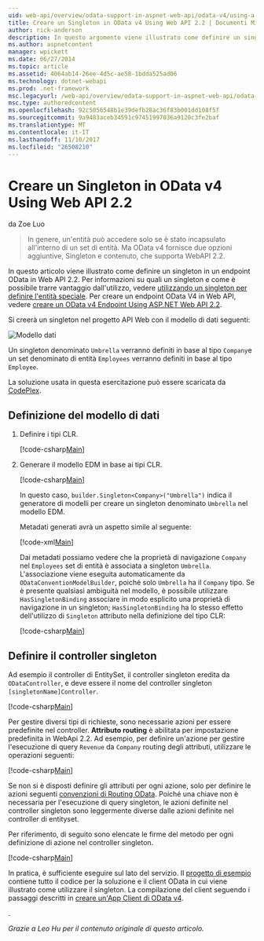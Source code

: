 ```yaml
---
uid: web-api/overview/odata-support-in-aspnet-web-api/odata-v4/using-a-singleton-in-an-odata-endpoint-in-web-api-22
title: Creare un Singleton in OData v4 Using Web API 2.2 | Documenti Microsoft
author: rick-anderson
description: In questo argomento viene illustrato come definire un singleton in un endpoint OData in Web API 2.2.
ms.author: aspnetcontent
manager: wpickett
ms.date: 06/27/2014
ms.topic: article
ms.assetid: 4064ab14-26ee-4d5c-ae58-1bdda525ad06
ms.technology: dotnet-webapi
ms.prod: .net-framework
msc.legacyurl: /web-api/overview/odata-support-in-aspnet-web-api/odata-v4/using-a-singleton-in-an-odata-endpoint-in-web-api-22
msc.type: authoredcontent
ms.openlocfilehash: 92c5056548b1e39defb28ac36f83b001dd108f5f
ms.sourcegitcommit: 9a9483aceb34591c97451997036a9120c3fe2baf
ms.translationtype: MT
ms.contentlocale: it-IT
ms.lasthandoff: 11/10/2017
ms.locfileid: "26508210"
---
```

<a name="create-a-singleton-in-odata-v4-using-web-api-22"></a>Creare un Singleton in OData v4 Using Web API 2.2
====================
da Zoe Luo

> In genere, un'entità può accedere solo se è stato incapsulato all'interno di un set di entità. Ma OData v4 fornisce due opzioni aggiuntive, Singleton e contenuto, che supporta WebAPI 2.2.


In questo articolo viene illustrato come definire un singleton in un endpoint OData in Web API 2.2. Per informazioni su quali un singleton e come è possibile trarre vantaggio dall'utilizzo, vedere [utilizzando un singleton per definire l'entità speciale](https://blogs.msdn.com/b/odatateam/archive/2014/03/05/use-singleton-to-define-your-special-entity.aspx). Per creare un endpoint OData V4 in Web API, vedere [creare un OData v4 Endpoint Using ASP.NET Web API 2.2](create-an-odata-v4-endpoint.md). 

Si creerà un singleton nel progetto API Web con il modello di dati seguenti:

![Modello dati](using-a-singleton-in-an-odata-endpoint-in-web-api-22/_static/image1.png)

Un singleton denominato `Umbrella` verranno definiti in base al tipo `Company`e un set denominato di entità `Employees` verranno definiti in base al tipo `Employee`.

La soluzione usata in questa esercitazione può essere scaricata da [CodePlex](http://aspnet.codeplex.com/sourcecontrol/latest#Samples/WebApi/OData/v4/ODataSingletonSample/).

## <a name="define-the-data-model"></a>Definizione del modello di dati

1. Definire i tipi CLR.

    [!code-csharp[Main](using-a-singleton-in-an-odata-endpoint-in-web-api-22/samples/sample1.cs)]
2. Generare il modello EDM in base ai tipi CLR.

    [!code-csharp[Main](using-a-singleton-in-an-odata-endpoint-in-web-api-22/samples/sample2.cs)]

    In questo caso, `builder.Singleton<Company>("Umbrella")` indica il generatore di modelli per creare un singleton denominato `Umbrella` nel modello EDM.

    Metadati generati avrà un aspetto simile al seguente:

    [!code-xml[Main](using-a-singleton-in-an-odata-endpoint-in-web-api-22/samples/sample3.xml)]

    Dai metadati possiamo vedere che la proprietà di navigazione `Company` nel `Employees` set di entità è associata a singleton `Umbrella`. L'associazione viene eseguita automaticamente da `ODataConventionModelBuilder`, poiché solo `Umbrella` ha il `Company` tipo. Se è presente qualsiasi ambiguità nel modello, è possibile utilizzare `HasSingletonBinding` associare in modo esplicito una proprietà di navigazione in un singleton; `HasSingletonBinding` ha lo stesso effetto dell'utilizzo di `Singleton` attributo nella definizione del tipo CLR:

    [!code-csharp[Main](using-a-singleton-in-an-odata-endpoint-in-web-api-22/samples/sample4.cs)]

## <a name="define-the-singleton-controller"></a>Definire il controller singleton

Ad esempio il controller di EntitySet, il controller singleton eredita da `ODataController`, e deve essere il nome del controller singleton `[singletonName]Controller`.

[!code-csharp[Main](using-a-singleton-in-an-odata-endpoint-in-web-api-22/samples/sample5.cs)]

Per gestire diversi tipi di richieste, sono necessarie azioni per essere predefinite nel controller. **Attributo routing** è abilitata per impostazione predefinita in WebApi 2.2. Ad esempio, per definire un'azione per gestire l'esecuzione di query `Revenue` da `Company` routing degli attributi, utilizzare le operazioni seguenti:

[!code-csharp[Main](using-a-singleton-in-an-odata-endpoint-in-web-api-22/samples/sample6.cs)]

Se non si è disposti definire gli attributi per ogni azione, solo per definire le azioni seguenti [convenzioni di Routing OData](../odata-routing-conventions.md). Poiché una chiave non è necessaria per l'esecuzione di query singleton, le azioni definite nel controller singleton sono leggermente diverse dalle azioni definite nel controller di entityset.

Per riferimento, di seguito sono elencate le firme del metodo per ogni definizione di azione nel controller singleton.

[!code-csharp[Main](using-a-singleton-in-an-odata-endpoint-in-web-api-22/samples/sample7.cs)]

In pratica, è sufficiente eseguire sul lato del servizio. Il [progetto di esempio](http://aspnet.codeplex.com/sourcecontrol/latest#Samples/WebApi/OData/v4/ODataSingletonSample/) contiene tutto il codice per la soluzione e il client OData in cui viene illustrato come utilizzare il singleton. La compilazione del client seguendo i passaggi descritti in [creare un'App Client di OData v4](create-an-odata-v4-client-app.md).

. 

*Grazie a Leo Hu per il contenuto originale di questo articolo.*
